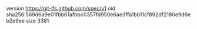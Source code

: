 version https://git-lfs.github.com/spec/v1
oid sha256:569d6a9e01fbb61afbbc0357fd950e6ae3ffa1bb11cf892df2180e9d6eb2e9ee
size 3381

